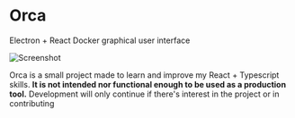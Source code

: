 # Orca
Electron + React Docker graphical user interface


![Screenshot](https://drive.google.com/file/d/1yFkQsQmQ2fa3e7HvNBvY0gnFuWoixddI/view?usp=sharing)


Orca is a small project made to learn and improve my React + Typescript skills. 
**It is not intended nor functional enough to be used as a production tool.** 
Development will only continue if there's interest in the project or  in contributing
